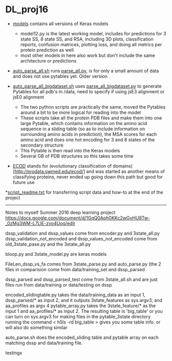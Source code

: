 # DL_proj16


* [models](https://github.com/semccomas/DL_proj16/tree/master/models) contains all versions of Keras models
   * model12.py is the latest working model, includes for predictions for 3 state SS, 8 state SS, and RSA, including 3D plots, classification reports, confusion matrices, plotting loss, and doing all metrics per protein prediction as well
   * most other models in here also work but don't include the same architecture or predictions

* [auto_parse_all.sh](https://github.com/semccomas/DL_proj16/blob/master/auto_parse_all.sh) runs [parse_all.py](https://github.com/semccomas/DL_proj16/blob/master/parse_all.py), is for only a small amount of data and does not use pytables yet. Older version

* [auto_parse_all_bigdataset.sh](https://github.com/semccomas/DL_proj16/blob/master/auto_parse_all_bigdataset.sh) uses [parse_all_bigdataset.py](https://github.com/semccomas/DL_proj16/blob/master/parse_all_bigdataset.py) to generate Pytables for all pdb's in /data, need to specify if using jsE3 alignment or jsE0 alignment
   * The two python scripts are practically the same, moved the Pytables around a bit to be more logical for reading into the model
   * These scripts take all the protein PDB files and make them into one large Pytable, which contains information on the amino acid sequence in a sliding table (so as to include information on surrounding amino acids in prediction), the MSA scores for each amino acid and does one hot encoding for 3 and 8 states of the secondary structure
   * This Pytable is then read into the Keras models
   * Several GB of PDB structures so this takes some time

* [ECOD](https://github.com/semccomas/DL_proj16/tree/master/ECOD) stands for (evolutionary classification of domains)[http://prodata.swmed.edu/ecod/] and was started as another means of classifying proteins, never ended up going down this path but good for future use

*[script_readme.txt](https://github.com/semccomas/DL_proj16/blob/master/script_readme.txt) for transferring script data and how-to at the end of the project




---------
Notes to myself
Summer 2016 deep learning project 
https://docs.google.com/document/d/1GqQ0Aph0KKc2wGvHU8Tw-_0zMg3WM-L7LIE-zvo4Uog/edit


dssp_validation and dssp_values come from encoder.py and 3state_all.py
dssp_validation_not_encoded and dssp_values_not_encoded come from old_3state_pase.py and the 3state_all.py

bloop.py and 3state_model.py are keras models

FileLen_dssp_vs_fa comes from 3state_parse.py and auto_parse.py
(the 2 files in comparision come from data/training_set and dssp_parsed 

dssp_parsed and dssp_parsed_test come from 3state_all.sh and are just files run from data/training or data/testing on dssp


encoded_slidingtable.py takes the data/training_data as an input 1, dssp_parsed/* as input 2, and it outputs 3state_features as sys.argv3, and aa_profiles as argv 4
pytable_array.py takes the 3state_feature/* as the input 1 and aa_profiles/* as input 2. The resulting table is 'big_table' or you can turn on sys.argv3 for making files in the pytable_3state directory
		 running the command < h5ls -rd big_table > gives you some table info. <ptdump big_table> or <pttree big_table> will also do something similar

auto_parse.sh does the encoded_sliding table and pytable array on each matching dssp and data/training file. 

testingx